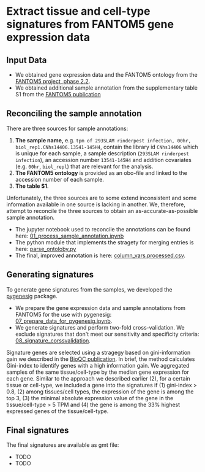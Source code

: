 # Extract tissue and cell-type signatures from FANTOM5 gene expression data

## Input Data
* We obtained gene expression data and the FANTOM5 ontology from the [FANTOM5 project, phase 2.2](http://fantom.gsc.riken.jp/5/datafiles/phase2.2/). 
* We obtained additional sample annotation from the supplementary table S1 from the [FANTOM5 publication](https://doi.org/10.1038/nature13182)

## Reconciling the sample annotation
There are three sources for sample annotations:
1. **The sample name,** e.g. `tpm of 293SLAM rinderpest infection, 00hr, biol_rep1.CNhs14406.13541-145H4`,
contain the library id `CNhs14406` which is unique for each sample,
a sample description (`293SLAM rinderpest infection`),
an accession number `13541-145H4` and
addition covariates (e.g. `00hr`, `biol_repl`) that are relevant for the analysis.
2. **The FANTOM5 ontology** is provided as an obo-file and linked to the accession number of each sample. 
3. **The table S1**. 

Unfortunately, the three sources are to some extend inconsistent and some information available in one source is lacking in another. We, therefore, attempt to reconcile the three sources to obtain an as-accurate-as-possible sample annotation. 

* The jupyter notebook used to reconcile the annotations can be found here: [01_process_sample_annotation.ipynb](notebooks/01_process_sample_annotation.ipynb)
* The python module that implements the stragety for merging entries is here: [parse_ontoloby.py](pyfantom/parse_ontology.py)
* The final, improved annotation is here: [column_vars.processed.csv](data/column_vars.processed.csv). 

## Generating signatures
To generate gene signatures from the samples, we developed the [pygenesig](https://github.com/grst/pygenesig) package. 

* We prepare the gene expression data and sample annotations from FANTOM5 for the use with pygenesig: [07_prepare_data_for_pygenesig.ipynb](notebooks/07_prepare_data_for_pygenesig.ipynb). 
* We generate signatures and perform two-fold cross-validation. We exclude signatures that don't meet our sensitivity and specificity criteria: [08_signature_corssvalidation](notebooks/08_signature_crossvalidation.ipynb). 

Signature genes are selected using a stragegy based on gini-information gain we described in the [BioQC publication](https://bmcgenomics.biomedcentral.com/articles/10.1186/s12864-017-3661-2). 
In brief, the method calculates Gini-index to identify genes with a high information gain. We aggregated samples of the same tissue/cell-type by the median gene expression for each gene. Similar to the approach we described earlier (2), for a certain tissue or cell-type, we included a gene into the signatures if (1) gini-index > 0.8, (2) among tissues/cell types, the expression of the gene is among the top 3, (3) the minimal absolute expression value of the gene in the tissue/cell-type > 5 TPM and (4) the gene is among the 33% highest expressed genes of the tissue/cell-type. 


## Final signatures
The final signatures are available as gmt file: 
* TODO
* TODO 

